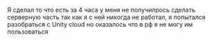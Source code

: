 Я сделал то что есть за 4 часа
у меня не получилрось сделать серверную часть так как я с ней никогда не работал, я попытался разобраться с Unity cloud но оказалось что в рф я не могу им пользоваться 
